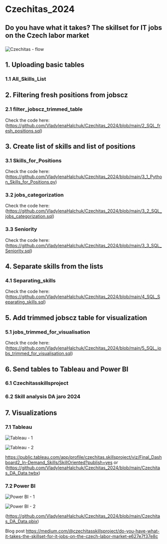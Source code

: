 # Czechitas_2024
## Do you have what it takes? The skillset for IT jobs on the Czech labor market
### 


![Czechitas - flow](https://github.com/VladylenaHalchuk/Czechitas_2024/assets/112247563/0177f864-98fb-47db-a433-92e89cc02234)
## 1. Uploading basic tables
### 1.1 All_Skills_List

## 2. Filtering fresh positions from jobscz
### 2.1 filter_jobscz_trimmed_table

Check the code here:
(https://github.com/VladylenaHalchuk/Czechitas_2024/blob/main/2_SQL_fresh_positions.sql)
## 3. Create list of skills and list of positions
### 3.1 Skills_for_Positions

Check the code here:
(https://github.com/VladylenaHalchuk/Czechitas_2024/blob/main/3_1_Python_Skills_for_Positions.py)

### 3.2 jobs_categorization

Check the code here:
(https://github.com/VladylenaHalchuk/Czechitas_2024/blob/main/3_2_SQL_jobs_categorization.sql)

### 3.3 Seniority

Check the code here:
(https://github.com/VladylenaHalchuk/Czechitas_2024/blob/main/3_3_SQL_Seniority.sql)

## 4. Separate skills from the lists
### 4.1 Separating_skills

Check the code here:
(https://github.com/VladylenaHalchuk/Czechitas_2024/blob/main/4_SQL_Separating_skills.sql)

## 5. Add trimmed jobscz table for visualization
### 5.1 jobs_trimmed_for_visualisation

Check the code here:
(https://github.com/VladylenaHalchuk/Czechitas_2024/blob/main/5_SQL_jobs_trimmed_for_visualisation.sql)

## 6. Send tables to Tableau and Power BI
### 6.1 Czechitasskillsproject

### 6.2 Skill analysis DA jaro 2024

## 7. Visualizations
### 7.1 Tableau


![Tableau - 1](https://github.com/VladylenaHalchuk/Czechitas_2024/assets/112247563/dde153bb-6ba8-4715-974a-a21b40b3d77a)

![Tableau - 2](https://github.com/VladylenaHalchuk/Czechitas_2024/assets/112247563/17ebbaff-f898-4991-b247-b81d61f79bce)

https://public.tableau.com/app/profile/czechitas.skillsproject/viz/Final_Dashboard2_In-Demand_Skills/SkillOriented?publish=yes
or
(https://github.com/VladylenaHalchuk/Czechitas_2024/blob/main/Czechitas_DA_Data.twbx)

### 7.2 Power BI

![Power BI - 1](https://github.com/VladylenaHalchuk/Czechitas_2024/assets/112247563/5ce64f12-0dc2-43a7-b608-08a759fe5b8f)

![Power BI - 2](https://github.com/VladylenaHalchuk/Czechitas_2024/assets/112247563/e9da17aa-afb2-4793-b785-9da584772616)

(https://github.com/VladylenaHalchuk/Czechitas_2024/blob/main/Czechitas_DA_Data.pbix)

Blog post
https://medium.com/@czechitasskillsproject/do-you-have-what-it-takes-the-skillset-for-it-jobs-on-the-czech-labor-market-e627e7f37e8c















